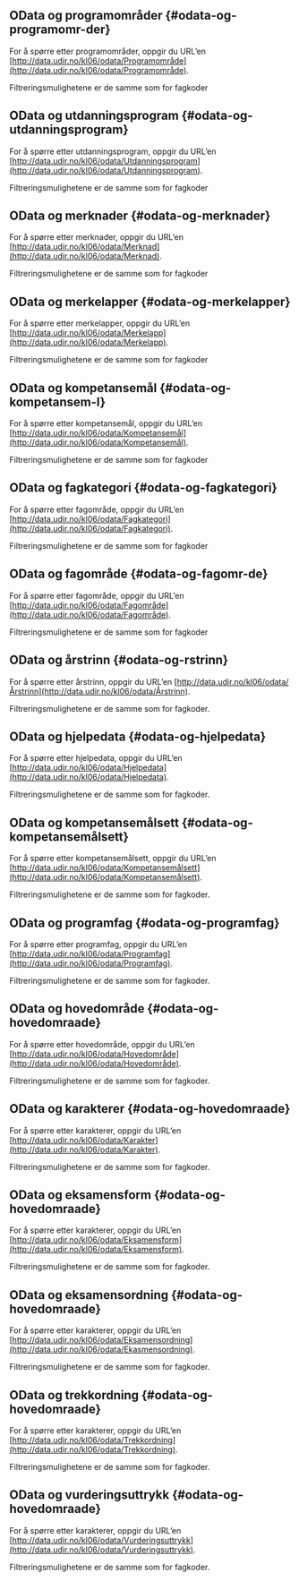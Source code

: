 ## OData og programområder {#odata-og-programomr-der}

For å spørre etter programområder, oppgir du URL’en [http://data.udir.no/kl06/odata/Programområde](http://data.udir.no/kl06/odata/Programområde).

Filtreringsmulighetene er de samme som for fagkoder

## OData og utdanningsprogram {#odata-og-utdanningsprogram}

For å spørre etter utdanningsprogram, oppgir du URL’en [http://data.udir.no/kl06/odata/Utdanningsprogram](http://data.udir.no/kl06/odata/Utdanningsprogram).

Filtreringsmulighetene er de samme som for fagkoder

## OData og merknader {#odata-og-merknader}

For å spørre etter merknader, oppgir du URL’en [http://data.udir.no/kl06/odata/Merknad](http://data.udir.no/kl06/odata/Merknad).

Filtreringsmulighetene er de samme som for fagkoder

## OData og merkelapper {#odata-og-merkelapper}

For å spørre etter merkelapper, oppgir du URL’en [http://data.udir.no/kl06/odata/Merkelapp](http://data.udir.no/kl06/odata/Merkelapp).

Filtreringsmulighetene er de samme som for fagkoder

## OData og kompetansemål {#odata-og-kompetansem-l}

For å spørre etter kompetansemål, oppgir du URL’en [http://data.udir.no/kl06/odata/Kompetansemål](http://data.udir.no/kl06/odata/Kompetansemål).

Filtreringsmulighetene er de samme som for fagkoder

## OData og fagkategori {#odata-og-fagkategori}

For å spørre etter fagområde, oppgir du URL’en [http://data.udir.no/kl06/odata/Fagkategori](http://data.udir.no/kl06/odata/Fagkategori).

Filtreringsmulighetene er de samme som for fagkoder

## OData og fagområde {#odata-og-fagomr-de}

For å spørre etter fagområde, oppgir du URL’en [http://data.udir.no/kl06/odata/Fagområde](http://data.udir.no/kl06/odata/Fagområde).

Filtreringsmulighetene er de samme som for fagkoder

## OData og årstrinn {#odata-og-rstrinn}

For å spørre etter årstrinn, oppgir du URL’en [http://data.udir.no/kl06/odata/Årstrinn](http://data.udir.no/kl06/odata/Årstrinn).

Filtreringsmulighetene er de samme som for fagkoder.

## OData og hjelpedata {#odata-og-hjelpedata}

For å spørre etter hjelpedata, oppgir du URL’en [http://data.udir.no/kl06/odata/Hjelpedata](http://data.udir.no/kl06/odata/Hjelpedata).

Filtreringsmulighetene er de samme som for fagkoder.

## OData og kompetansemålsett {#odata-og-kompetansemålsett}

For å spørre etter kompetansemålsett, oppgir du URL’en [http://data.udir.no/kl06/odata/Kompetansemålsett](http://data.udir.no/kl06/odata/Kompetansemålsett).

Filtreringsmulighetene er de samme som for fagkoder.

## OData og programfag {#odata-og-programfag}

For å spørre etter programfag, oppgir du URL’en [http://data.udir.no/kl06/odata/Programfag](http://data.udir.no/kl06/odata/Programfag).

Filtreringsmulighetene er de samme som for fagkoder.

## OData og hovedområde {#odata-og-hovedomraade}

For å spørre etter hovedområde, oppgir du URL’en [http://data.udir.no/kl06/odata/Hovedområde](http://data.udir.no/kl06/odata/Hovedområde).

Filtreringsmulighetene er de samme som for fagkoder.

## OData og karakterer {#odata-og-hovedomraade}

For å spørre etter karakterer, oppgir du URL’en [http://data.udir.no/kl06/odata/Karakter](http://data.udir.no/kl06/odata/Karakter).

Filtreringsmulighetene er de samme som for fagkoder.

## OData og eksamensform {#odata-og-hovedomraade}

For å spørre etter karakterer, oppgir du URL’en [http://data.udir.no/kl06/odata/Eksamensform](http://data.udir.no/kl06/odata/Eksamensform).

Filtreringsmulighetene er de samme som for fagkoder.

## OData og eksamensordning {#odata-og-hovedomraade}

For å spørre etter karakterer, oppgir du URL’en [http://data.udir.no/kl06/odata/Eksamensordning](http://data.udir.no/kl06/odata/Ekasmensordning).

Filtreringsmulighetene er de samme som for fagkoder.

## OData og trekkordning {#odata-og-hovedomraade}

For å spørre etter karakterer, oppgir du URL’en [http://data.udir.no/kl06/odata/Trekkordning](http://data.udir.no/kl06/odata/Trekkordning).

Filtreringsmulighetene er de samme som for fagkoder.

## OData og vurderingsuttrykk {#odata-og-hovedomraade}

For å spørre etter karakterer, oppgir du URL’en [http://data.udir.no/kl06/odata/Vurderingsuttrykk](http://data.udir.no/kl06/odata/Vurderingsuttrykk).

Filtreringsmulighetene er de samme som for fagkoder.

